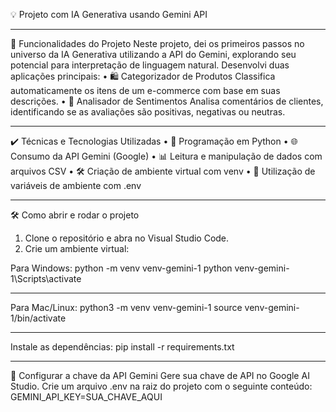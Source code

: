 💡 Projeto com IA Generativa usando Gemini API
________________________________________
🔨 Funcionalidades do Projeto
Neste projeto, dei os primeiros passos no universo da IA Generativa utilizando a API do Gemini, explorando seu potencial para interpretação de linguagem natural.
Desenvolvi duas aplicações principais:
•	🛍️ Categorizador de Produtos
Classifica automaticamente os itens de um e-commerce com base em suas descrições.
•	💬 Analisador de Sentimentos
Analisa comentários de clientes, identificando se as avaliações são positivas, negativas ou neutras.
________________________________________
✔️ Técnicas e Tecnologias Utilizadas
•	🐍 Programação em Python
•	🌐 Consumo da API Gemini (Google)
•	📊 Leitura e manipulação de dados com arquivos CSV
•	🛠️ Criação de ambiente virtual com venv
•	🔐 Utilização de variáveis de ambiente com .env
________________________________________
🛠️ Como abrir e rodar o projeto
1.	Clone o repositório e abra no Visual Studio Code.
2.	Crie um ambiente virtual:

Para Windows: 
python -m venv venv-gemini-1 
python venv-gemini-1\Scripts\activate 
________________________________________

Para Mac/Linux:
 python3 -m venv venv-gemini-1 
source venv-gemini-1/bin/activate
________________________________________
Instale as dependências: 
pip install -r requirements.txt 
________________________________________
🔑 Configurar a chave da API Gemini Gere sua chave de API no Google AI Studio. 
Crie um arquivo .env na raiz do projeto com o seguinte conteúdo:
GEMINI_API_KEY=SUA_CHAVE_AQUI
